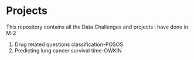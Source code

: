 # Projects
This repository contains all the Data Challenges and projects  i have done in M-2
1. Drug related questions classification-POSOS
2. Predicting lung cancer survival time-OWKIN
